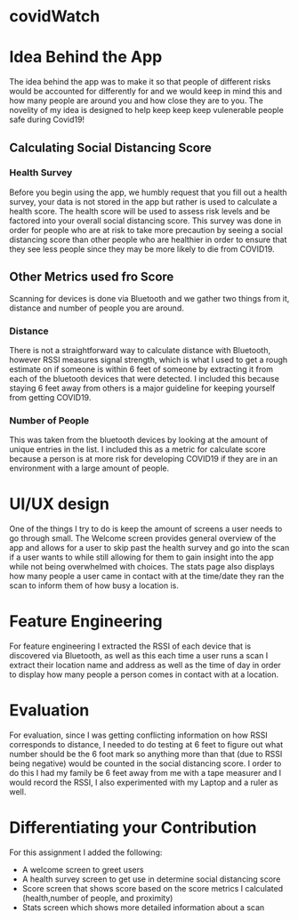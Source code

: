 # covidWatch
<h1> Idea Behind the App </h1>
The idea behind the app was to make it so that people of different risks would be accounted for differently for and we would keep in mind this and how many people are around you and how close they are to you. The novelity of my idea is designed to help keep keep keep vulenerable people safe during Covid19! 
<h2> Calculating Social Distancing Score </h2> 
<h3> Health Survey </h3>
Before you begin using the app, we humbly request that you fill out a health survey, your data is not stored in the app but rather is used to calculate a health score. 
The health score will be used to assess risk levels and be factored into your overall social distancing score.
This survey was done in order for people who are at risk to take more precaution by seeing a social distancing score than other people who are healthier in order to ensure that they see less people since they may be more likely to die from COVID19.
<h2> Other Metrics used fro Score</h2>
Scanning for devices is done via Bluetooth and we gather two things from it, distance and number of people you are around. 
<h3> Distance </h3>
There is not a straightforward way to calculate distance with Bluetooth, however RSSI measures signal strength, which is what I used to get a rough estimate on if someone is within 6 feet of someone by extracting it from each of the bluetooth devices that were detected. I included this because staying 6 feet away from others is a major guideline for keeping yourself from getting COVID19.
<h3> Number of People </h3>
This was taken from the bluetooth devices by looking at the amount of unique entries in the list. I included this as a metric for calculate score because a person is at more risk for developing COVID19 if they are in an environment with a large amount of people.
<h1> UI/UX design </h1> 
One of the things I try to do is keep the amount of screens a user needs to go through small. The Welcome screen provides general overview of the app and allows for a user to skip past the health survey and go into the scan if a user wants to while still allowing for them to gain insight into the app while not being overwhelmed with choices. The stats page also displays how many people a user came in contact with at the time/date they ran the scan to inform them of how busy a location is.
<h1> Feature Engineering </h1>
For feature engineering I extracted the RSSI of each device that is discovered via Bluetooth, as well as this each time a user runs a scan I extract their location name and address as well as the time of day in order to display how many people a person comes in contact with at a location.  
<h1> Evaluation </h1>
For evaluation, since I was getting conflicting information on how RSSI corresponds to distance, I needed to do testing at 6 feet to figure out what number should be the 6 foot mark so anything more than that (due to RSSI being negative) would be counted in the social distancing score. I order to do this I had my family be 6 feet away from me with a tape measurer and I would record the RSSI, I also experimented with my Laptop and a ruler as well. 
<h1>Differentiating your Contribution</h1>
For this assignment I added the following:
  <ul> 
  <li> A welcome screen to greet users </li>
  <li> A health survey screen to get use in determine social distancing score </li>
  <li> Score screen that shows score based on the score metrics I calculated (health,number of people, and proximity) 
  <li> Stats screen which shows more detailed information about a scan </li>
  </ul>

